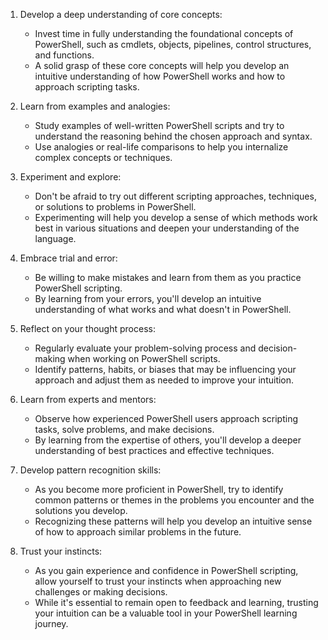 
1.  Develop a deep understanding of core concepts:
    
    -   Invest time in fully understanding the foundational concepts of PowerShell, such as cmdlets, objects, pipelines, control structures, and functions.
    -   A solid grasp of these core concepts will help you develop an intuitive understanding of how PowerShell works and how to approach scripting tasks.
2.  Learn from examples and analogies:
    
    -   Study examples of well-written PowerShell scripts and try to understand the reasoning behind the chosen approach and syntax.
    -   Use analogies or real-life comparisons to help you internalize complex concepts or techniques.
3.  Experiment and explore:
    
    -   Don't be afraid to try out different scripting approaches, techniques, or solutions to problems in PowerShell.
    -   Experimenting will help you develop a sense of which methods work best in various situations and deepen your understanding of the language.
4.  Embrace trial and error:
    
    -   Be willing to make mistakes and learn from them as you practice PowerShell scripting.
    -   By learning from your errors, you'll develop an intuitive understanding of what works and what doesn't in PowerShell.
5.  Reflect on your thought process:
    
    -   Regularly evaluate your problem-solving process and decision-making when working on PowerShell scripts.
    -   Identify patterns, habits, or biases that may be influencing your approach and adjust them as needed to improve your intuition.
6.  Learn from experts and mentors:
    
    -   Observe how experienced PowerShell users approach scripting tasks, solve problems, and make decisions.
    -   By learning from the expertise of others, you'll develop a deeper understanding of best practices and effective techniques.
7.  Develop pattern recognition skills:
    
    -   As you become more proficient in PowerShell, try to identify common patterns or themes in the problems you encounter and the solutions you develop.
    -   Recognizing these patterns will help you develop an intuitive sense of how to approach similar problems in the future.
8.  Trust your instincts:
    
    -   As you gain experience and confidence in PowerShell scripting, allow yourself to trust your instincts when approaching new challenges or making decisions.
    -   While it's essential to remain open to feedback and learning, trusting your intuition can be a valuable tool in your PowerShell learning journey.